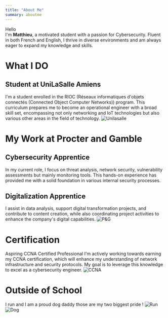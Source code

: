 ```yaml
---
title: "About Me"
summary: aboutme
---
```

Hello  
I'm **Matthieu**, a motivated student with a passion for Cybersecurity. Fluent in both French and English, I thrive in diverse environments and am always eager to expand my knowledge and skills.

# What I DO
## Student at UniLaSalle Amiens
I'm a student enrolled in the RIOC (Réseaux informatiques d'objets connectés (Connected Object Computer Networks)) program. 
This curriculum prepares me to become an operational engineer with a broad skill set, encompassing not only networking and IoT technologies but also various other areas in the field of technology.
![Unilasalle](/img/unilasalle.png)

# My Work at Procter and Gamble 
## Cybersecurity Apprentice
In my current role, I focus on threat analysis, network security, vulnerability assessments but mainly monitoring tools. This hands-on experience has provided me with a solid foundation in various internal security processes.
## Digitalization Apprentice
I assist in data analysis, support digital transformation projects, and contribute to content creation, while also coordinating project activities to enhance the company's digital capabilities.
![P&G](/img/Procter-Gamble.png)

# Certification
Aspiring CCNA Certified Professional
I'm actively working towards earning my CCNA certification, which will enhance my understanding of network infrastructure and security protocols. My goal is to leverage this knowledge to excel as a cybersecurity engineer.
![CCNA](/img/ccna_certified.png)

# Outside of School
I run and I am a proud dog daddy those are my two biggest pride !
![Run](/img/run.png) 
![Dog](/img/prouddad.jpg)